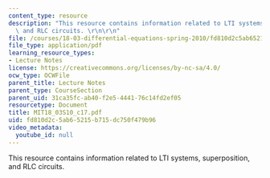 ```yaml
---
content_type: resource
description: "This resource contains information related to LTI systems, superposition,\
  \ and RLC circuits. \r\n\r\n"
file: /courses/18-03-differential-equations-spring-2010/fd810d2c5ab65215b715dc750f479b96_MIT18_03S10_c17.pdf
file_type: application/pdf
learning_resource_types:
- Lecture Notes
license: https://creativecommons.org/licenses/by-nc-sa/4.0/
ocw_type: OCWFile
parent_title: Lecture Notes
parent_type: CourseSection
parent_uid: 31ca35fc-ab40-f2e5-4441-76c14fd2ef05
resourcetype: Document
title: MIT18_03S10_c17.pdf
uid: fd810d2c-5ab6-5215-b715-dc750f479b96
video_metadata:
  youtube_id: null
---
```

This resource contains information related to LTI systems, superposition, and RLC circuits. 

